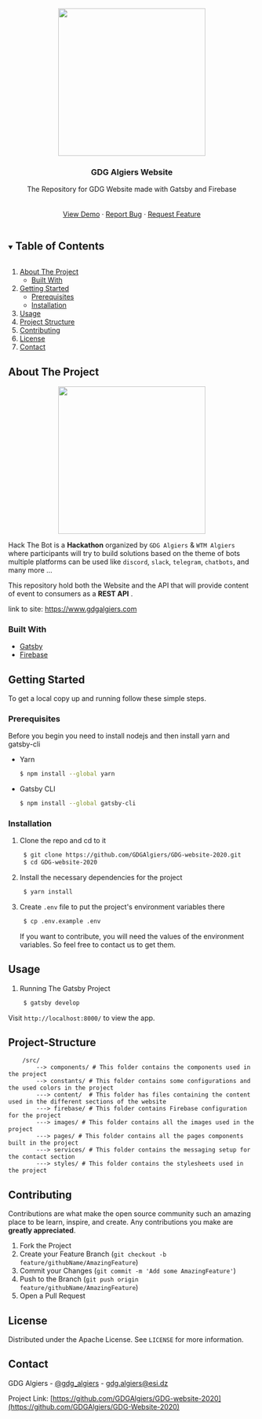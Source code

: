 <!-- PROJECT LOGO -->
<br />
<p align="center">
  <a href="https://github.com/GDGAlgiers/GDG-website-2020">
    <img src="https://www.gdgalgiers.com/static/gdg_algiers-86a26a90b5a8da9cdd3127750215f051.png" width="300px"/>
  </a>

  <h3 align="center">GDG Algiers Website</h3>

  <p align="center">
    The Repository for GDG Website made with Gatsby and Firebase
    <br />
    <br />
    <br />
    <a href="https://github.com/GDGAlgiers/GDG-website-2020">View Demo</a>
    ·
    <a href="https://github.com/GDGAlgiers/GDG-website-2020/issues">Report Bug</a>
    ·
    <a href="https://github.com/GDGAlgiers/GDG-website-2020/issues">Request Feature</a>
  </p>
</p>



<!-- TABLE OF CONTENTS -->
<details open="open">
  <summary><h2 style="display: inline-block">Table of Contents</h2></summary>
  <ol>
    <li>
      <a href="#about-the-project">About The Project</a>
      <ul>
        <li><a href="#built-with">Built With</a></li>
      </ul>
    </li>
    <li>
      <a href="#getting-started">Getting Started</a>
      <ul>
        <li><a href="#prerequisites">Prerequisites</a></li>
        <li><a href="#installation">Installation</a></li>
      </ul>
    </li>
    <li><a href="#usage">Usage</a></li>
    <li><a href="#project-structure">Project Structure</a></li>
    <li><a href="#contributing">Contributing</a></li>
    <li><a href="#license">License</a></li>
    <li><a href="#contact">Contact</a></li>
  </ol>
</details>



<!-- ABOUT THE PROJECT -->
## About The Project

<p align="center">
  <a href="https://github.com/GDGAlgiers/GDG-website-2020">
    <img src="images/home.png" width="300px"/>
  </a>
</p>

Hack The Bot is a **Hackathon** organized by `GDG Algiers` & `WTM Algiers` where participants will try to build solutions based on the theme of bots multiple platforms can be used like `discord`, `slack`, `telegram`, `chatbots`, and many more ... 
<br />

This repository hold both the Website and the API that will provide content of event to consumers as a **REST API** .

link to site: <a href="https://www.gdgalgiers.com">https://www.gdgalgiers.com</a>



### Built With

* [Gatsby](https://www.gatsbyjs.com/)
* [Firebase](https://firebase.google.com/)



<!-- GETTING STARTED -->
## Getting Started

To get a local copy up and running follow these simple steps.

### Prerequisites

Before you begin you need to install nodejs and then install yarn and gatsby-cli
* Yarn
  ```sh
  $ npm install --global yarn
  ```
* Gatsby CLI 
  ```sh
  $ npm install --global gatsby-cli
  ```

### Installation

1. Clone the repo and cd to it
   ```sh
    $ git clone https://github.com/GDGAlgiers/GDG-website-2020.git 
    $ cd GDG-website-2020
   ```
2. Install the necessary dependencies for the project
   ```sh
    $ yarn install
   ```
3. Create `.env` file to put the project's environment variables there
   ```sh
    $ cp .env.example .env
   ```
   If you want to contribute, you will need the values of the environment variables. So feel free to contact us to get them.

<!-- USAGE EXAMPLES -->
## Usage
1. Running The Gatsby Project
   ```sh
    $ gatsby develop 
   ```
Visit `http://localhost:8000/` to view the app.


<!-- PROJECT STRUCTURE -->
## Project-Structure

``` 
    /src/
        --> components/ # This folder contains the components used in the project 
        --> constants/ # This folder contains some configurations and the used colors in the project 
        ---> content/  # This folder has files containing the content used in the different sections of the website
        ---> firebase/ # This folder contains Firebase configuration for the project
        ---> images/ # This folder contains all the images used in the project
        ---> pages/ # This folder contains all the pages components built in the project
        ---> services/ # This folder contains the messaging setup for the contact section
        ---> styles/ # This folder contains the stylesheets used in the project
```


<!-- CONTRIBUTING -->
## Contributing

Contributions are what make the open source community such an amazing place to be learn, inspire, and create. Any contributions you make are **greatly appreciated**.

1. Fork the Project
2. Create your Feature Branch (`git checkout -b feature/githubName/AmazingFeature`)
3. Commit your Changes (`git commit -m 'Add some AmazingFeature'`)
4. Push to the Branch (`git push origin feature/githubName/AmazingFeature`)
5. Open a Pull Request



<!-- LICENSE -->
## License

Distributed under the Apache License. See `LICENSE` for more information.



<!-- CONTACT -->
## Contact

GDG Algiers - [@gdg_algiers](https://twitter.com/gdg_algiers) - gdg.algiers@esi.dz

Project Link: [https://github.com/GDGAlgiers/GDG-website-2020](https://github.com/GDGAlgiers/GDG-Website-2020)